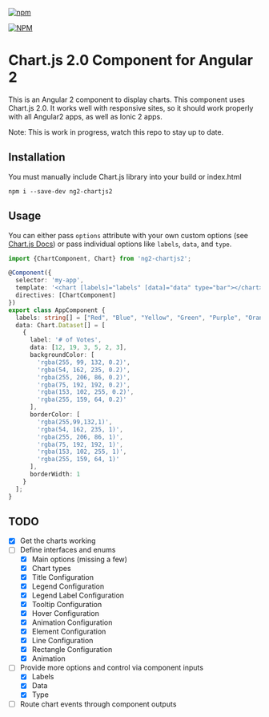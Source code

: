 [![npm](https://img.shields.io/npm/l/express.svg)](https://www.npmjs.com/package/ng2-chartjs2)

[![NPM](https://nodei.co/npm/ng2-chartjs2.png?stars&downloads)](https://nodei.co/npm/ng2-chartjs2/)

# Chart.js 2.0 Component for Angular 2
This is an Angular 2 component to display charts. This component uses Chart.js 2.0. It works well with responsive sites, so it should work properly with all Angular2 apps, as well as Ionic 2 apps.

Note: This is work in progress, watch this repo to stay up to date.
 
## Installation
You must manually include Chart.js library into your build or index.html

```
npm i --save-dev ng2-chartjs2
```

## Usage
You can either pass `options` attribute with your own custom options (see [Chart.js Docs](http://www.chartjs.org/docs/)) or pass individual options like `labels`, `data`, and `type`.

```typescript
import {ChartComponent, Chart} from 'ng2-chartjs2';

@Component({
  selector: 'my-app',
  template: '<chart [labels]="labels" [data]="data" type="bar"></chart>',
  directives: [ChartComponent]
})
export class AppComponent {
  labels: string[] = ["Red", "Blue", "Yellow", "Green", "Purple", "Orange"];
  data: Chart.Dataset[] = [
    {
      label: '# of Votes',
      data: [12, 19, 3, 5, 2, 3],
      backgroundColor: [
        'rgba(255, 99, 132, 0.2)',
        'rgba(54, 162, 235, 0.2)',
        'rgba(255, 206, 86, 0.2)',
        'rgba(75, 192, 192, 0.2)',
        'rgba(153, 102, 255, 0.2)',
        'rgba(255, 159, 64, 0.2)'
      ],
      borderColor: [
        'rgba(255,99,132,1)',
        'rgba(54, 162, 235, 1)',
        'rgba(255, 206, 86, 1)',
        'rgba(75, 192, 192, 1)',
        'rgba(153, 102, 255, 1)',
        'rgba(255, 159, 64, 1)'
      ],
      borderWidth: 1
    }
  ];
}
```

## TODO
- [x] Get the charts working
- [ ] Define interfaces and enums
  - [x] Main options (missing a few)
  - [x] Chart types
  - [x] Title Configuration
  - [x] Legend Configuration
  - [x] Legend Label Configuration
  - [x] Tooltip Configuration
  - [x] Hover Configuration
  - [x] Animation Configuration
  - [x] Element Configuration
  - [x] Line Configuration
  - [x] Rectangle Configuration
  - [x] Animation
- [ ] Provide more options and control via component inputs
  - [x] Labels
  - [x] Data
  - [x] Type
- [ ] Route chart events through component outputs